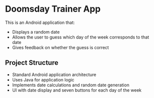 # Doomsday Trainer App

This is an Android application that:
- Displays a random date
- Allows the user to guess which day of the week corresponds to that date
- Gives feedback on whether the guess is correct

## Project Structure
- Standard Android application architecture
- Uses Java for application logic
- Implements date calculations and random date generation
- UI with date display and seven buttons for each day of the week
